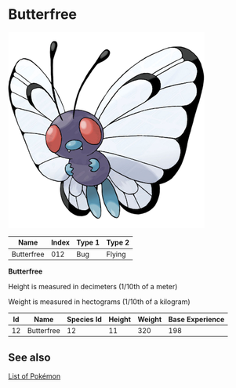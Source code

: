# Butterfree


![Butterfree](images/012.png)

| **Name** | **Index** | **Type 1** | **Type 2** |
|----|----|----|----|
| Butterfree | 012 | Bug | Flying  |

**Butterfree** 


Height is measured in decimeters (1/10th of a meter)

Weight is measured in hectograms (1/10th of a kilogram)

| **Id** | **Name** | **Species Id** | **Height** | **Weight** | **Base Experience** |
|--------|----------|----------------|------------|------------|---------------------|
| 12 | Butterfree | 12 | 11 | 320 | 198 |


## See also

[List of Pokémon](../pokemon.md)

